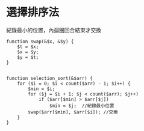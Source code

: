 # 選擇排序法

紀錄最小的位置，內迴圈回合結束才交換

    function swap(&$x, &$y) {
        $t = $x;
        $x = $y;
        $y = $t;
    }

   
    function selection_sort(&$arr) {
        for ($i = 0; $i < count($arr) - 1; $i++) {
            $min = $i;
            for ($j = $i + 1; $j < count($arr); $j++)
                if ($arr[$min] > $arr[$j])
                    $min = $j;  //紀錄最小位置
            swap($arr[$min], $arr[$i]); //交換
        }
    }